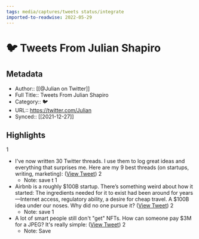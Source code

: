 ```yaml
---
tags: media/captures/tweets status/integrate
imported-to-readwise: 2022-05-29
---
```

# 🐦 Tweets From Julian Shapiro

## Metadata
- Author:: [[@Julian on Twitter]]
- Full Title:: Tweets From Julian Shapiro
- Category:: 🐦
- URL:: https://twitter.com/Julian
- Synced:: [[2021-12-27]]

## Highlights
1
- I've now written 30 Twitter threads.
  I use them to log great ideas and everything that surprises me.
  Here are my 9 best threads (on startups, writing, marketing): ([View Tweet](https://twitter.com/Julian/status/1403096809237475328))
2
    - Note: save t
1
- Airbnb is a roughly $100B startup. There’s something weird about how it started:
  The ingredients needed for it to exist had been around for years—Internet access, regulatory ability, a desire for cheap travel. 
  A $100B idea under our noses. 
  Why did no one pursue it? ([View Tweet](https://twitter.com/Julian/status/1411796106971729923))
2
    - Note: save
1
- A lot of smart people still don't "get" NFTs. 
  How can someone pay $3M for a JPEG?
  It's really simple: ([View Tweet](https://twitter.com/Julian/status/1475549403364478978))
2
    - Note: Save
